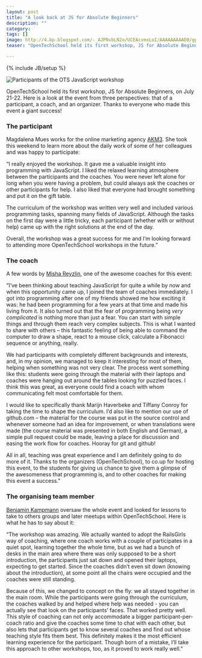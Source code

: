 ```yaml
---
layout: post
title: "A look back at JS for Absolute Beginners"
description: ""
category: 
tags: []
image: http://4.bp.blogspot.com/-_AJPNvbLN2o/UCEAcvmxLoI/AAAAAAAAAD0/gp51baUhZzE/s640/292488_208652905928403_2062582250_n.jpg
teaser: "OpenTechSchool held its first workshop, JS for Absolute Beginners, on July 21-22. Here is a look at the event from three perspectives: that of a participant, a coach, and an organizer. Thanks to everyone who made this event a giant success!"

---
```


{% include JB/setup %}

![Participants of the OTS JavaScript workshop](http://4.bp.blogspot.com/-_AJPNvbLN2o/UCEAcvmxLoI/AAAAAAAAAD0/gp51baUhZzE/s640/292488_208652905928403_2062582250_n.jpg)

OpenTechSchool held its first workshop, JS for Absolute Beginners, on July 21-22. Here is a look at the event from three perspectives: that of a participant, a coach, and an organizer. Thanks to everyone who made this event a giant success!

### The participant

Magdalena Mues works for the online marketing agency <a href="http://www.akm3.de/">AKM3</a>. She took this weekend to learn more about the daily work of some of her colleagues and was happy to participate:

“I really enjoyed the workshop. It gave me a valuable insight into programming with JavaScript. I liked the relaxed learning atmosphere between the participants and the coaches. You were never left alone for long when you were having a problem, but could always ask the coaches or other participants for help. I also liked that everyone had brought something and put it on the gift table.

The curriculum of the workshop was written very well and included various programming tasks, spanning many fields of JavaScript. Although the tasks on the first day were a little tricky, each participant (whether with or without help) came up with the right solutions at the end of the day.

Overall, the workshop was a great success for me and I’m looking forward to attending more OpenTechSchool workshops in the future.”

### The coach

A few words by <a href="https://twitter.com/gryzzly">Misha Reyzlin</a>, one of the awesome coaches for this event:

“I’ve been thinking about teaching JavaScript for quite a while by now and when this opportunity came up, I joined the team of coaches immediately. I got into programming after one of my friends showed me how exciting it was: he had been programming for a few years at that time and made his living from it. It also turned out that the fear of programming being *very complicated* is nothing more than just a fear. You can start with simple things and through them reach very complex subjects. This is what I wanted to share with others – this fantastic feeling of being able to command the computer to draw a shape, react to a mouse click, calculate a Fibonacci sequence or anything, really.

We had participants with completely different backgrounds and interests, and, in my opinion, we managed to keep it interesting for most of them, helping when something was not very clear. The process went something like this: students were going through the material with their laptops and coaches were hanging out around the tables looking for puzzled faces. I think this was great, as everyone could find a coach with whom communicating felt most comfortable for them.

I would like to specifically thank Marijn Haverbeke and Tiffany Conroy for taking the time to shape the curriculum. I’d also like to mention our use of github.com – the material for the course was put in the source control and whenever someone had an idea for improvement, or when translations were made (the course material was presented in both English and German), a simple pull request could be made, leaving a place for discussion and easing the work flow for coaches. Hooray for git and github!

All in all, teaching was great experience and I am definitely going to do more of it. Thanks to the organizers (OpenTechSchool), to co.up for hosting this event, to the students for giving us chance to give them a glimpse of the awesomeness that programming is, and to other coaches for making this event a success.”

### The organising team member

[Benjamin Kampmann](https://twitter.com/amasoean) oversaw the whole event and looked for lessons to take to others groups and later meetups within OpenTechSchool. Here is what he has to say about it:

“The workshop was amazing. We actually wanted to adopt the RailsGirls way of coaching, where one coach works with a couple of participates in a quiet spot, learning together the whole time, but as we had a bunch of desks in the main area where there was only supposed to be a short introduction, the participants just sat down and opened their laptops, expecting to get started. Since the coaches didn’t even sit down (knowing about the introduction), at some point all the chairs were occupied and the coaches were still standing.

Because of this, we changed to concept on the fly: we all stayed together in the main room. While the participants were going through the curriculum, the coaches walked by and helped where help was needed - you can actually see that look on the participants’ faces. That worked pretty well. This style of coaching can not only accommodate a bigger participant-per-coach ratio and give the coaches some time to chat with each other, but also lets that participants get to know several coaches and find out whose teaching style fits them best. This definitely makes it the most efficient learning experience for the participant. Though born of a mistake, I’ll take this approach to other workshops, too, as it proved to work really well.”
